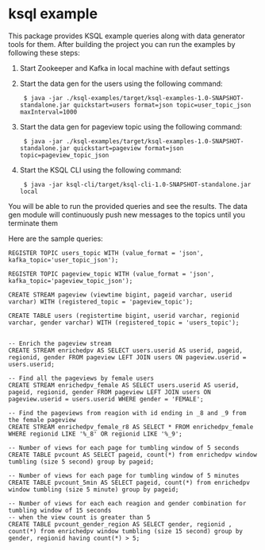 # ksql example
This package provides KSQL example queries along with data generator tools for them.
After building the project you can run the examples by following these steps:

1. Start Zookeeper and Kafka in local machine with defaut settings

2. Start the data gen for the users using the following command:

        $ java -jar ./ksql-examples/target/ksql-examples-1.0-SNAPSHOT-standalone.jar quickstart=users format=json topic=user_topic_json maxInterval=1000


3. Start the data gen for pageview topic using the following command:

        $ java -jar ./ksql-examples/target/ksql-examples-1.0-SNAPSHOT-standalone.jar quickstart=pageview format=json topic=pageview_topic_json

4. Start the KSQL CLI using the following command:

        $ java -jar ksql-cli/target/ksql-cli-1.0-SNAPSHOT-standalone.jar local


You will be able to run the provided queries and see the results. The data gen module will continuously push new messages to the topics until you terminate them

Here are the sample queries:

    REGISTER TOPIC users_topic WITH (value_format = 'json', kafka_topic='user_topic_json');

    REGISTER TOPIC pageview_topic WITH (value_format = 'json', kafka_topic='pageview_topic_json');

    CREATE STREAM pageview (viewtime bigint, pageid varchar, userid varchar) WITH (registered_topic = 'pageview_topic');

    CREATE TABLE users (registertime bigint, userid varchar, regionid varchar, gender varchar) WITH (registered_topic = 'users_topic');


    -- Enrich the pageview stream
    CREATE STREAM enrichedpv AS SELECT users.userid AS userid, pageid, regionid, gender FROM pageview LEFT JOIN users ON pageview.userid = users.userid;

    -- Find all the pageviews by female users
    CREATE STREAM enrichedpv_female AS SELECT users.userid AS userid, pageid, regionid, gender FROM pageview LEFT JOIN users ON pageview.userid = users.userid WHERE gender = 'FEMALE';

    -- Find the pageviews from reagion with id ending in _8 and _9 from the female pageview
    CREATE STREAM enrichedpv_female_r8 AS SELECT * FROM enrichedpv_female WHERE regionid LIKE '%_8' OR regionid LIKE '%_9';

    -- Number of views for each page for tumbling window of 5 seconds
    CREATE TABLE pvcount AS SELECT pageid, count(*) from enrichedpv window tumbling (size 5 second) group by pageid;

    -- Number of views for each page for tumbling window of 5 minutes
    CREATE TABLE pvcount_5min AS SELECT pageid, count(*) from enrichedpv window tumbling (size 5 minute) group by pageid;

    -- Number of views for each each reagion and gender combination for tumbling window of 15 seconds
    -- when the view count is greater than 5
    CREATE TABLE pvcount_gender_region AS SELECT gender, regionid , count(*) from enrichedpv window tumbling (size 15 second) group by gender, regionid having count(*) > 5;
